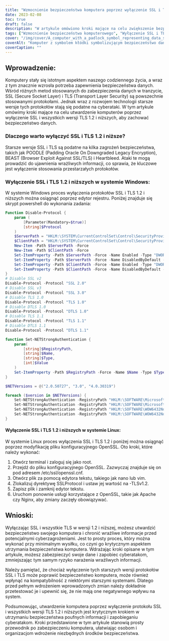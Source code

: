 ```yaml
---
title: "Wzmocnienie bezpieczeństwa komputera poprzez wyłączenie SSL i TLS 1.2 i niższych"
date: 2023-02-08
toc: true
draft: false
description: "W artykule omówiono kroki mające na celu zwiększenie bezpieczeństwa danych poprzez wyłączenie w systemach Windows i Linux starszych wersji protokołów SSL i TLS, które są podatne na cyberzagrożenia, takie jak POODLE, BEAST i Heartbleed."
tags: ["Wzmocnienie bezpieczeństwa komputerowego", "Wyłączenie SSL i TLS", "Bezpieczeństwo danych", "POODLE", "BEAST", "Heartbleed", "Edytor rejestru Windows", "Konfiguracja OpenSSL w systemie Linux", "Apache", "Nginx"]
cover: "/img/cover/A_computer_with_a_padlock_symbol_representing_data_security.png"
coverAlt: "Komputer z symbolem kłódki symbolizującym bezpieczeństwo danych"
coverCaption: ""
---
```


## Wprowadzenie:

Komputery stały się istotnym aspektem naszego codziennego życia, a wraz z tym znacznie wzrosła potrzeba zapewnienia bezpieczeństwa danych. Wśród różnych metod stosowanych do zabezpieczenia danych w tranzycie, SSL (Secure Socket Layer) i TLS (Transport Layer Security) są powszechnie stosowanymi protokołami. Jednak wraz z rozwojem technologii starsze wersje tych protokołów stają się podatne na cyberataki. W tym artykule omówimy kroki mające na celu utwardzenie komputerów poprzez wyłączenie SSL i wszystkich wersji TLS 1.2 i niższych, aby zachować bezpieczeństwo danych.

### Dlaczego warto wyłączyć SSL i TLS 1.2 i niższe?

Starsze wersje SSL i TLS są podatne na kilka zagrożeń bezpieczeństwa, takich jak POODLE (Padding Oracle On Downgraded Legacy Encryption), BEAST (Browser Exploit Against SSL/TLS) i Heartbleed. Ataki te mogą prowadzić do ujawnienia wrażliwych informacji, co sprawia, że kluczowe jest wyłączenie stosowania przestarzałych protokołów.

### Wyłączenie SSL i TLS 1.2 i niższych w systemie Windows:

W systemie Windows proces wyłączenia protokołów SSL i TLS 1.2 i niższych można osiągnąć poprzez edytor rejestru. Poniżej znajduje się skrypt powershell do wykonania zadania:

```powershell
Function Disable-Protocol {
    param (
        [Parameter(Mandatory=$true)]
        [string]$Protocol
    )
    $ServerPath = "HKLM:\SYSTEM\CurrentControlSet\Control\SecurityProviders\SCHANNEL\Protocols\$Protocol\Server"
    $ClientPath = "HKLM:\SYSTEM\CurrentControlSet\Control\SecurityProviders\SCHANNEL\Protocols\$Protocol\Client"
    New-Item -Path $ServerPath -Force
    New-Item -Path $ClientPath -Force
    Set-ItemProperty -Path $ServerPath -Force -Name Enabled -Type "DWORD" -Value 0
    Set-ItemProperty -Path $ServerPath -Force -Name DisabledByDefault -Type "DWORD" -Value 1
    Set-ItemProperty -Path $ClientPath -Force -Name Enabled -Type "DWORD" -Value 0
    Set-ItemProperty -Path $ClientPath -Force -Name DisabledByDefault -Type "DWORD" -Value 1
}
# Disable SSL v2
Disable-Protocol -Protocol "SSL 2.0"
# Disable SSL v3
Disable-Protocol -Protocol "SSL 3.0"
# Disable TLS 1.0
Disable-Protocol -Protocol "TLS 1.0"
# Disable DTLS 1.0
Disable-Protocol -Protocol "DTLS 1.0"
# Disable TLS 1.1
Disable-Protocol -Protocol "TLS 1.1"
# Disable DTLS 1.1
Disable-Protocol -Protocol "DTLS 1.1"

function Set-NETStrongAuthentication {
    param(
        [string]$RegistryPath,
        [string]$Name,
        [string]$Type,
        [int]$Value
    )
    Set-ItemProperty -Path $RegistryPath -Force -Name $Name -Type $Type -Value $Value
}

$NETVersions = @("2.0.50727", "3.0", "4.0.30319")

foreach ($version in $NETVersions) {
    Set-NETStrongAuthentication -RegistryPath "HKLM:\SOFTWARE\Microsoft\.NETFramework\v$version" -Name SchUseStrongCrypto -Type "DWORD" -Value 0x00000001
    Set-NETStrongAuthentication -RegistryPath "HKLM:\SOFTWARE\Microsoft\.NETFramework\v$version" -Name SystemDefaultTlsVersions -Type "DWORD" -Value 0x00000001
    Set-NETStrongAuthentication -RegistryPath "HKLM:\SOFTWARE\WOW6432Node\Microsoft\.NETFramework\v$version" -Name SchUseStrongCrypto -Type "DWORD" -Value 0x00000001
    Set-NETStrongAuthentication -RegistryPath "HKLM:\SOFTWARE\WOW6432Node\Microsoft\.NETFramework\v$version" -Name SystemDefaultTlsVersions -Type "DWORD" -Value 0x00000001
}
```

#### Wyłączenie SSL i TLS 1.2 i niższych w systemie Linux:

W systemie Linux proces wyłączenia SSL i TLS 1.2 i poniżej można osiągnąć poprzez modyfikację pliku konfiguracyjnego OpenSSL. Oto kroki, które należy wykonać:

1. Otwórz terminal i zaloguj się jako root.
2. Przejdź do pliku konfiguracyjnego OpenSSL. Zazwyczaj znajduje się on pod adresem /etc/ssl/openssl.cnf.
3. Otwórz plik za pomocą edytora tekstu, takiego jak nano lub vim.
4. Zlokalizuj dyrektywę SSLProtocol i ustaw jej wartość na -TLSv1.2.
5. Zapisz plik i zamknij edytor tekstu.
6. Uruchom ponownie usługi korzystające z OpenSSL, takie jak Apache czy Nginx, aby zmiany zaczęły obowiązywać.

## Wnioski:

Wyłączając SSL i wszystkie TLS w wersji 1.2 i niższej, możesz utwardzić bezpieczeństwo swojego komputera i chronić wrażliwe informacje przed potencjalnymi cyberzagrożeniami. Jest to prosty proces, który można wykonać przy minimalnym wysiłku, co czyni go krytycznym aspektem utrzymania bezpieczeństwa komputera. Wdrażając kroki opisane w tym artykule, możesz zabezpieczyć swoje dane i zapobiec cyberatakom, zmniejszając tym samym ryzyko narażenia wrażliwych informacji.

Należy pamiętać, że chociaż wyłączenie tych starszych wersji protokołów SSL i TLS może poprawić bezpieczeństwo komputera, może również wpłynąć na kompatybilność z niektórymi starszymi systemami. Dlatego przed pełnym wdrożeniem wprowadzonych zmian należy dokładnie przetestować je i upewnić się, że nie mają one negatywnego wpływu na system.

Podsumowując, utwardzenie komputera poprzez wyłączenie protokołu SSL i wszystkich wersji TLS 1.2 i niższych jest krytycznym krokiem w utrzymaniu bezpieczeństwa poufnych informacji i zapobieganiu cyberatakom. Kroki przedstawione w tym artykule stanowią prosty przewodnik po zabezpieczeniu komputera, ułatwiając osobom i organizacjom wdrożenie niezbędnych środków bezpieczeństwa.